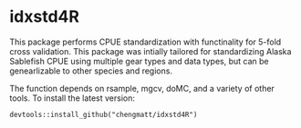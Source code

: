# idxstd4R
This package performs CPUE standardization with functinality for 5-fold cross validation. This package was intially tailored for standardizing Alaska Sablefish CPUE using multiple gear types and data types, but can be genearlizable to other species and regions.

The function depends on rsample, mgcv, doMC, and a variety of other tools. To install the latest version:
```
devtools::install_github("chengmatt/idxstd4R")
```

